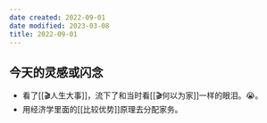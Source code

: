 ```yaml
---
date created: 2022-09-01
date modified: 2023-03-08
title: 2022-09-01
---
```


## 今天的灵感或闪念

- 看了[[🎬人生大事]]，流下了和当时看[[🎬何以为家]]一样的眼泪。😭。
- 用经济学里面的[[比较优势]]原理去分配家务。
